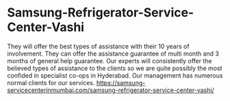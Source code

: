 # Samsung-Refrigerator-Service-Center-Vashi
They will offer the best types of assistance with their 10 years of involvement. They can offer the assistance guarantee of multi month and 3 months of general help guarantee. Our experts will consistently offer the believed types of assistance to the clients so we are quite possibly the most confided in specialist co-ops in Hyderabad. Our management has numerous normal clients for our services. https://samsung-servicecenterinmumbai.com/samsung-refrigerator-service-center-vashi/
